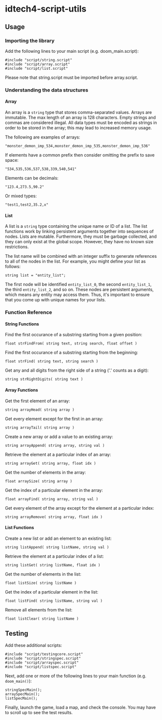 # idtech4-script-utils

## Usage

### Importing the library

Add the following lines to your main script (e.g. doom_main.script):

```
#include "script/string.script"
#include "script/array.script"
#include "script/list.script"
```

Please note that string.script must be imported before array.script.

### Understanding the data structures

#### Array

An array is a `string` type that stores comma-separated values. Arrays are immutable. The max length of an array is 128 characters. Empty strings and commas are considered illegal. All data types must be encoded as strings in order to be stored in the array; this may lead to increased memory usage.

The following are examples of arrays:

`"monster_demon_imp_534,monster_demon_imp_535,monster_demon_imp_536"`

If elements have a common prefix then consider omitting the prefix to save space:

`"534,535,536,537,538,339,540,541"`

Elements can be decimals:

`"123.4,273.5,90.2"`

Or mixed types:

`"test1,test2,35.2,x"`

#### List

A list is a `string` type containing the unique name or ID of a list. The list functions work by linking persistent arguments together into sequences of nodes. Lists are mutable. Furthermore, they must be garbage collected, and they can only exist at the global scope. However, they have no known size restrictions.

The list name will be combined with an integer suffix to generate references to all of the nodes in the list. For example, you might define your list as follows:

`string list = "entity_list";`

The first node will be identified `entity_list_0`, the second `entity_list_1`, the third `entity_list_2`, and so on. These nodes are persistent arguments, which means any entity may access them. Thus, it's important to ensure that you come up with unique names for your lists.

### Function Reference

#### String Functions

Find the first occurance of a substring starting from a given position:

`float strFindFrom( string text, string search, float offset )`

Find the first occurance of a substring starting from the beginning:

`float strFind( string text, string search )`

Get any and all digits from the right side of a string ('.' counts as a digit):

`string strRightDigits( string text )`

#### Array Functions

Get the first element of an array:

`string arrayHead( string array )`

Get every element except for the first in an array:

`string arrayTail( string array )`

Create a new array or add a value to an existing array:

`string arrayAppend( string array, string val )`

Retrieve the element at a particular index of an array:

`string arrayGet( string array, float idx )`

Get the number of elements in the array:

`float arraySize( string array )`

Get the index of a particular element in the array:

`float arrayFind( string array, string val )`

Get every element of the array except for the element at a particular index:

`string arrayRemove( string array, float idx )`

#### List Functions

Create a new list or add an element to an existing list:

`string listAppend( string listName, string val )`

Retrieve the element at a particular index of a list:

`string listGet( string listName, float idx )`

Get the number of elements in the list:

`float listSize( string listName )`

Get the index of a particular element in the list:

`float listFind( string listName, string val )`

Remove all elements from the list:

`float listClear( string listName )`

## Testing

Add these additional scripts:
```
#include "script/testingcore.script"
#include "script/stringspec.script"
#include "script/arrayspec.script"
#include "script/listspec.script"
```

Next, add one or more of the following lines to your main function (e.g. `doom_main()`):

```
stringSpecMain();
arraySpecMain();
listSpecMain();
```

Finally, launch the game, load a map, and check the console. You may have to scroll up to see the test results.
